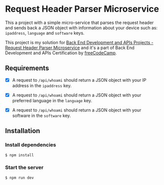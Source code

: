 
# Request Header Parser Microservice

This a project with a simple micro-service that parses the request header and sends back a JSON object with information about your device such as: `ipaddress`, `language` and `software` keys.

This project is my solution for [Back End Development and APIs Projects - Request Header Parser Microservice] 
and it's a part of Back End Development and APIs Certification by [freeCodeCamp].

## Requirements

-[X] A request to `/api/whoami` should return a JSON object with your IP address in the `ipaddress` key.

-[x] A request to `/api/whoami` should return a JSON object with your preferred language in the `language` key.

-[x] A request to `/api/whoami` should return a JSON object with your software in the `software` key.


[Back End Development and APIs Projects - Request Header Parser Microservice]: https://www.freecodecamp.org/learn/back-end-development-and-apis/back-end-development-and-apis-projects/request-header-parser-microservice

[freeCodeCamp]: https://www.freecodecamp.org/

## Installation

### Install dependencies
```bash
$ npm install
```

### Start the server
```bash
$ npm run dev
```